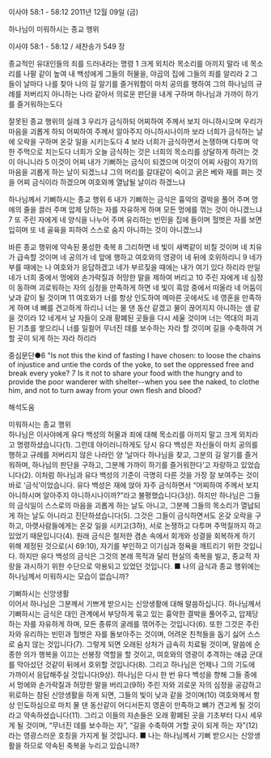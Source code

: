 이사야 58:1 - 58:12 
2011년 12월 09일 (금)

하나님이 미워하시는 종교 행위



이사야 58:1 - 58:12 / 새찬송가 549 장


종교적인 유대인들의 죄를 드러내라는 명령
1 크게 외치라 목소리를 아끼지 말라 네 목소리를 나팔 같이 높여 내 백성에게 그들의 허물을, 야곱의 집에 그들의 죄를 알리라 2 그들이 날마다 나를 찾아 나의 길 알기를 즐거워함이 마치 공의를 행하여 그의 하나님의 규례를 저버리지 아니하는 나라 같아서 의로운 판단을 내게 구하며 하나님과 가까이 하기를 즐거워하는도다

잘못된 종교 행위의 실례
3 우리가 금식하되 어찌하여 주께서 보지 아니하시오며 우리가 마음을 괴롭게 하되 어찌하여 주께서 알아주지 아니하시나이까 보라 너희가 금식하는 날에 오락을 구하며 온갖 일을 시키는도다 4 보라 너희가 금식하면서 논쟁하며 다투며 악한 주먹으로 치는도다 너희가 오늘 금식하는 것은 너희의 목소리를 상달하게 하려는 것이 아니니라 5 이것이 어찌 내가 기뻐하는 금식이 되겠으며 이것이 어찌 사람이 자기의 마음을 괴롭게 하는 날이 되겠느냐 그의 머리를 갈대같이 숙이고 굵은 베와 재를 펴는 것을 어찌 금식이라 하겠으며 여호와께 열납될 날이라 하겠느냐

하나님께서 기뻐하시는 종교 행위
6 내가 기뻐하는 금식은 흉악의 결박을 풀어 주며 멍에의 줄을 끌러 주며 압제 당하는 자를 자유하게 하며 모든 멍에를 꺾는 것이 아니겠느냐 7 또 주린 자에게 네 양식을 나누어 주며 유리하는 빈민을 집에 들이며 헐벗은 자를 보면 입히며 또 네 골육을 피하여 스스로 숨지 아니하는 것이 아니겠느냐

바른 종교 행위에 약속된 풍성한 축복
8 그리하면 네 빛이 새벽같이 비칠 것이며 네 치유가 급속할 것이며 네 공의가 네 앞에 행하고 여호와의 영광이 네 뒤에 호위하리니 9 네가 부를 때에는 나 여호와가 응답하겠고 네가 부르짖을 때에는 내가 여기 있다 하리라 만일 네가 너희 중에서 멍에와 손가락질과 허망한 말을 제하여 버리고 10 주린 자에게 네 심정이 동하며 괴로워하는 자의 심정을 만족하게 하면 네 빛이 흑암 중에서 떠올라 네 어둠이 낮과 같이 될 것이며 11 여호와가 너를 항상 인도하여 메마른 곳에서도 네 영혼을 만족하게 하며 네 뼈를 견고하게 하리니 너는 물 댄 동산 같겠고 물이 끊어지지 아니하는 샘 같을 것이라 12 네게서 날 자들이 오래 황폐된 곳들을 다시 세울 것이며 너는 역대의 파괴된 기초를 쌓으리니 너를 일컬어 무너진 데를 보수하는 자라 할 것이며 길을 수축하여 거할 곳이 되게 하는 자라 하리라

중심문단●6 "Is not this the kind of fasting I have chosen: to loose the chains of injustice and untie the cords of the yoke, to set the oppressed free and break every yoke? 7 Is it not to share your food with the hungry and to provide the poor wanderer with shelter--when you see the naked, to clothe him, and not to turn away from your own flesh and blood?

해석도움





미워하시는 종교 행위  
하나님은 이사야에게 유다 백성의 허물과 죄에 대해 목소리를 아끼지 말고 크게 외치라고 명령하셨습니다(1). 그런데 아이러니하게도 당시 유다 백성은 자신들이 마치 공의를 행하고 규례를 저버리지 않은 나라인 양 ‘날마다 하나님을 찾고, 그분의 길 알기를 즐거워하며, 하나님의 판단을 구하고, 그분께 가까이 하기를 즐거워한다’고 자랑하고 있었습니다(2). 이처럼 하나님과 유다 백성의 기준이 극명히 다른 것을 가장 잘 보여주는 것이 바로 ‘금식’이었습니다. 유다 백성은 재에 앉아 자주 금식하면서 “어찌하여 주께서 보지 아니하시며 알아주지 아니하시나이까?”라고 불평했습니다(3상). 하지만 하나님은 그들의 금식일이 스스로의 마음을 괴롭게 하는 날도 아니고, 그분께 그들의 목소리가 열납되게 하는 날도 아니라고 진단하셨습니다(5). 그것은 그들이 금식하면서도 온갖 오락을 구하고, 아랫사람들에게는 온갖 일을 시키고(3하), 서로 논쟁하고 다투며 주먹질까지 하고 있었기 때문입니다(4). 원래 금식은 철저한 겸손 속에서 회개와 성결을 회복하게 하기 위해 제정된 것으로(시 69:10), 자기를 부인하고 이기심과 정욕을 깨트리기 위한 것입니다. 하지만 유다 백성의 금식은 그것의 본래 목적과 달리 현실의 축복을 빌고, 종교적 자랑을 과시하기 위한 수단으로 악용되고 있었던 것입니다.
■ 나의 금식과 종교 행위에는 하나님께서 미워하시는 모습이 없습니까?

기뻐하시는 신앙생활  
이어서 하나님은 그분께서 기쁘게 받으시는 신앙생활에 대해 말씀하십니다. 하나님께서 기뻐하시는 금식은 대인 관계에서 부당하게 묶고 있는 흉악한 결박을 풀어주고, 압제당하는 자를 자유하게 하며, 모든 종류의 굴레를 꺾어주는 것입니다(6). 또한 그것은 주린 자와 유리하는 빈민과 헐벗은 자를 돌보아주는 것이며, 어려운 친척들을 돕기 싫어 스스로 숨지 않는 것입니다(7). 그렇게 되면 오래된 상처가 급속히 치료될 것이며, 말씀에 순종한 의가 행복을 이끄는 선봉장 역할을 할 것이고, 여호와의 영광이 추격하는 애굽 군대를 막아섰던 것같이 뒤에서 호위할 것입니다(8). 그리고 하나님은 언제나 그의 기도에 가까이서 응답해주실 것입니다(9상). 하나님은 다시 한 번 유다 백성을 향해 그들 중에서 멍에와 손가락질과 허망한 말을 버리고(9하) 주린 자와 괴로운 자의 심정을 공감하고 위로하는 참된 신앙생활을 하게 되면, 그들의 빛이 낮과 같을 것이며(10) 여호와께서 항상 인도하심으로 마치 물 댄 동산같이 어디서든지 영혼이 만족하고 뼈가 견고케 될 것이라고 약속하셨습니다(11). 그리고 이들의 자손들은 오래 황폐된 곳을 기초부터 다시 세우게 될 것이며, “무너진 데를 보수하는 자”, “길을 수축하여 거할 곳이 되게 하는 자”(12)라는 영광스러운 호칭을 가지게 될 것입니다.
■ 나는 하나님께서 기뻐 받으시는 신앙생활을 하므로 약속된 축복을 누리고 있습니까?